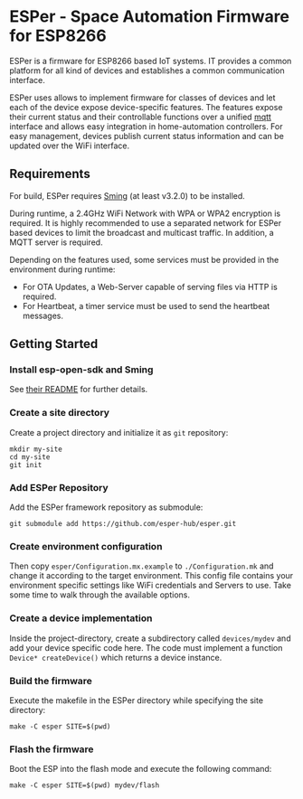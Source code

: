 # ESPer - Space Automation Firmware for ESP8266

ESPer is a firmware for ESP8266 based IoT systems.
IT provides a common platform for all kind of devices and establishes a common communication interface.

ESPer uses allows to implement firmware for classes of devices and let each of the device expose device-specific features.
The features expose their current status and their controllable functions over a unified [mqtt](http://mqtt.org/) interface and allows easy integration in home-automation controllers.
For easy management, devices publish current status information and can be updated over the WiFi interface.


## Requirements

For build, ESPer requires [Sming](https://github.com/SmingHub/Sming) (at least v3.2.0) to be installed.

During runtime, a 2.4GHz WiFi Network with WPA or WPA2 encryption is required.
It is highly recommended to use a separated network for ESPer based devices to limit the broadcast and multicast traffic.
In addition, a MQTT server is required.

Depending on the features used, some services must be provided in the environment during runtime:
* For OTA Updates, a Web-Server capable of serving files via HTTP is required.
* For Heartbeat, a timer service must be used to send the heartbeat messages.


## Getting Started

### Install esp-open-sdk and Sming
See [their README](https://github.com/SmingHub/Sming/blob/develop/Readme.md) for further details.

### Create a site directory
Create a project directory and initialize it as `git` repository:
~~~~
mkdir my-site
cd my-site
git init
~~~~

### Add ESPer Repository
Add the ESPer framework repository as submodule:
~~~~
git submodule add https://github.com/esper-hub/esper.git
~~~~

### Create environment configuration
Then copy `esper/Configuration.mx.example` to `./Configuration.mk` and change it according to the target environment.
This config file contains your environment specific settings like WiFi credentials and Servers to use.
Take some time to walk through the available options.

### Create a device implementation
Inside the project-directory, create a subdirectory called `devices/mydev` and add your device specific code here.
The code must implement a function `Device* createDevice()` which returns a device instance.

### Build the firmware
Execute the makefile in the ESPer directory while specifying the site directory:
~~~~
make -C esper SITE=$(pwd)
~~~~

### Flash the firmware
Boot the ESP into the flash mode and execute the following command:
~~~~
make -C esper SITE=$(pwd) mydev/flash
~~~~

